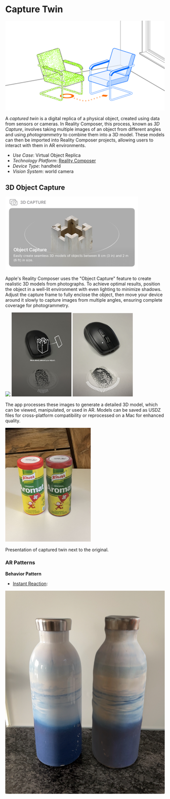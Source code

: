 # Capture Twin

![image](image/Capture_twin.png)

A *captured twin* is a digital replica of a physical object, created using data from sensors or cameras. In Reality Composer, this process, known as  *3D Capture*, involves taking multiple images of an object from different angles and using *photogrammetry* to combine them into a 3D model. These models can then be imported into Reality Composer projects, allowing users to interact with them in AR environments.

* _Use Case_: Virtual Object Replica
* _Technology Platform_: [Reality Composer](../README.md)
* _Device Type_: handheld
* _Vision System_: world camera

## 3D Object Capture

<img src="image/3D_capture.jpg" width="420"/>

Apple's Reality Composer uses the "Object Capture" feature to create realistic 3D models from photographs. To achieve optimal results, position the object in a well-lit environment with even lighting to minimize shadows. Adjust the capture frame to fully enclose the object, then move your device around it slowly to capture images from multiple angles, ensuring complete coverage for photogrammetry.

<img src="image/Interface.png" width="220"/> <img src="image/Interface2.jpg" width="189"/> <img src="image/Interface3.jpg" width="190"/>

The app processes these images to generate a detailed 3D model, which can be viewed, manipulated, or used in AR. Models can be saved as USDZ files for cross-platform compatibility or reprocessed on a Mac for enhanced quality.

<img src="image/Aromat_twin.png" width="270"/>

Presentation of captured twin next to the original.

### AR Patterns

__Behavior Pattern__

* [Instant Reaction](https://github.com/ARpatterns/catalog/blob/main/behavioral-patterns/instant-reaction.md):

![image](image/Bottle.png)
